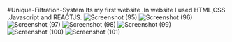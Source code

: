 #Unique-Filtration-System
Its my first website .In website I used HTML,CSS ,Javascript and REACTJS.
![Screenshot (95)](https://github.com/user-attachments/assets/eb4738d9-a263-45c3-8162-5d86cd79f4db)
![Screenshot (96)](https://github.com/user-attachments/assets/28ade1a7-409f-492d-843b-860832bbe4dd)
![Screenshot (97)](https://github.com/user-attachments/assets/3c7092cd-e62f-46f8-b85f-bbb9c1f2dfc4)
![Screenshot (98)](https://github.com/user-attachments/assets/c8b5f3c3-f5b5-4eca-9c12-754862b2a972)
![Screenshot (99)](https://github.com/user-attachments/assets/a93d66b3-3d70-4af9-881f-8cf96d8f96af)
![Screenshot (100)](https://github.com/user-attachments/assets/cd63d2cb-af70-4dad-9728-39d2e2b675a1)
![Screenshot (101)](https://github.com/user-attachments/assets/4aec1cef-07fb-4983-b1c5-98c9686683ff)
